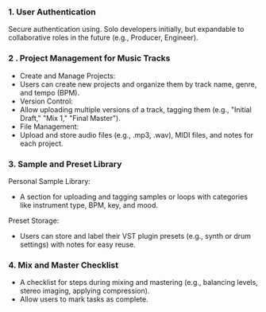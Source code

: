 ### 1. User Authentication

Secure authentication using.
Solo developers initially, but expandable to collaborative roles in the future (e.g., Producer, Engineer).

### 2 . Project Management for Music Tracks

- Create and Manage Projects:
- Users can create new projects and organize them by track name, genre, and tempo (BPM).
- Version Control:
- Allow uploading multiple versions of a track, tagging them (e.g., "Initial Draft," "Mix 1," "Final Master").
- File Management:
- Upload and store audio files (e.g., .mp3, .wav), MIDI files, and notes for each project.

### 3. Sample and Preset Library

Personal Sample Library:

- A section for uploading and tagging samples or loops with categories like instrument type, BPM, key, and mood.

Preset Storage:

- Users can store and label their VST plugin presets (e.g., synth or drum settings) with notes for easy reuse.

### 4. Mix and Master Checklist

- A checklist for steps during mixing and mastering (e.g., balancing levels, stereo imaging, applying compression).
- Allow users to mark tasks as complete.
